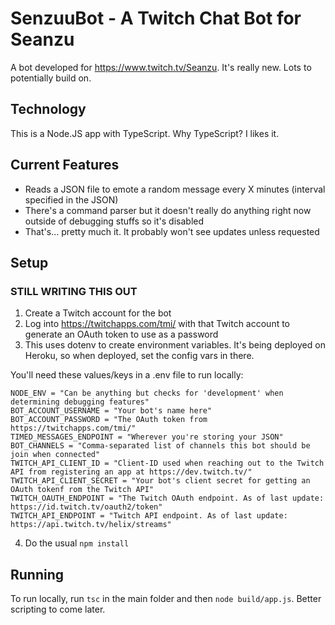 # SenzuuBot - A Twitch Chat Bot for Seanzu

A bot developed for <https://www.twitch.tv/Seanzu>. It's really new. Lots to potentially build on.

## Technology

This is a Node.JS app with TypeScript. Why TypeScript? I likes it.

## Current Features

- Reads a JSON file to emote a random message every X minutes (interval specified in the JSON)
- There's a command parser but it doesn't really do anything right now outside of debugging stuffs so it's disabled
- That's... pretty much it. It probably won't see updates unless requested

## Setup

### STILL WRITING THIS OUT

1. Create a Twitch account for the bot
2. Log into <https://twitchapps.com/tmi/> with that Twitch account to generate an OAuth token to use as a password
3. This uses dotenv to create environment variables. It's being deployed on Heroku, so when deployed, set the config vars in there.

You'll need these values/keys in a .env file to run locally:

```text
NODE_ENV = "Can be anything but checks for 'development' when determining debugging features"
BOT_ACCOUNT_USERNAME = "Your bot's name here"
BOT_ACCOUNT_PASSWORD = "The OAuth token from https://twitchapps.com/tmi/"
TIMED_MESSAGES_ENDPOINT = "Wherever you're storing your JSON"
BOT_CHANNELS = "Comma-separated list of channels this bot should be join when connected"
TWITCH_API_CLIENT_ID = "Client-ID used when reaching out to the Twitch API from registering an app at https://dev.twitch.tv/"
TWITCH_API_CLIENT_SECRET = "Your bot's client secret for getting an OAuth tokenf rom the Twitch API"
TWITCH_OAUTH_ENDPOINT = "The Twitch OAuth endpoint. As of last update: https://id.twitch.tv/oauth2/token"
TWITCH_API_ENDPOINT = "Twitch API endpoint. As of last update: https://api.twitch.tv/helix/streams"
```

4. Do the usual `npm install`

## Running

To run locally, run `tsc` in the main folder and then `node build/app.js`. Better scripting to come later.

